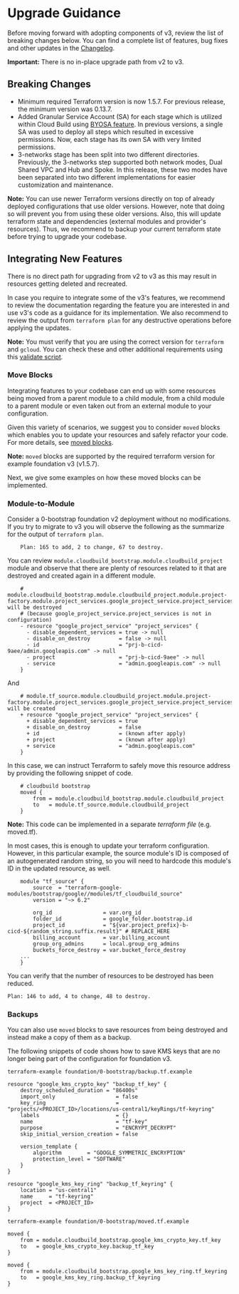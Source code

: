 # Upgrade Guidance
Before moving forward with adopting components of v3, review the list of breaking changes below. You can find a complete list of features, bug fixes and other updates in the [Changelog](https://github.com/GoogleCloudPlatform/terraform-google-enterprise-genai/blob/master/CHANGELOG.md).

**Important:** There is no in-place upgrade path from v2 to v3.

## Breaking Changes

- Minimum required Terraform version is now 1.5.7. For previous release, the minimum version was 0.13.7.
- Added Granular Service Account (SA) for each stage which is utilized within Cloud Build using [BYOSA feature](https://cloud.google.com/build/docs/securing-builds/configure-user-specified-service-accounts). In previous versions, a single SA was used to deploy all steps which resulted in excessive permissions. Now, each stage has its own SA with very limited permissions.
- 3-networks stage has been split into two different directories. Previously, the 3-networks step supported both network modes, Dual Shared VPC and Hub and Spoke. In this release, these two modes have been separated into two different implementations for easier customization and maintenance.

**Note:** You can use newer Terraform versions directly on top of already deployed configurations that use older versions. However, note that doing so will prevent you from using these older versions. Also, this will update terraform state and dependencies (external modules and provider's resources). Thus, we recommend to backup your current terraform state before trying to upgrade your codebase.

## Integrating New Features

There is no direct path for upgrading from v2 to v3 as this may result in resources getting deleted and recreated.

In case you require to integrate some of the v3's features, we recommend to review the documentation regarding the feature you are interested in and use v3's code as a guidance for its implementation. We also recommend to review the output from `terraform plan` for any destructive operations before applying the updates.

**Note:** You must verify that you are using the correct version for `terraform` and `gcloud`. You can check these and other additional requirements using this [validate script](https://github.com/GoogleCloudPlatform/terraform-google-enterprise-genai/blob/master/scripts/validate-requirements.sh).

### Move Blocks

Integrating features to your codebase can end up with some resources being moved from a parent module to a child module, from a child module to a parent module or even taken out from an external module to your configuration.

Given this variety of scenarios, we suggest you to consider `moved` blocks which enables you to update your resources and safely refactor your code. For more details, see [moved blocks](https://developer.hashicorp.com/terraform/tutorials/configuration-language/move-config).

**Note:** `moved` blocks are supported by the required terraform version for example foundation v3 (v1.5.7).

Next, we give some examples on how these moved blocks can be implemented.

### Module-to-Module

Consider a 0-bootstrap foundation v2 deployment without no modifications. If you try to migrate to v3 you will observe the following as the summarize for the output of `terraform plan`.

```hcl
    Plan: 165 to add, 2 to change, 67 to destroy.
```

You can review `module.cloudbuild_bootstrap.module.cloudbuild_project` module and observe that there are plenty of resources related to it that are destroyed and created again in a different module.

```hcl
    # module.cloudbuild_bootstrap.module.cloudbuild_project.module.project-factory.module.project_services.google_project_service.project_services["admin.googleapis.com"] will be destroyed
    # (because google_project_service.project_services is not in configuration)
    - resource "google_project_service" "project_services" {
      - disable_dependent_services = true -> null
      - disable_on_destroy         = false -> null
      - id                         = "prj-b-cicd-9aee/admin.googleapis.com" -> null
      - project                    = "prj-b-cicd-9aee" -> null
      - service                    = "admin.googleapis.com" -> null
    }
```

And

```hcl
    # module.tf_source.module.cloudbuild_project.module.project-factory.module.project_services.google_project_service.project_services["admin.googleapis.com"] will be created
    + resource "google_project_service" "project_services" {
      + disable_dependent_services = true
      + disable_on_destroy         = false
      + id                         = (known after apply)
      + project                    = (known after apply)
      + service                    = "admin.googleapis.com"
    }
```

In this case, we can instruct Terraform to safely move this resource address by providing the following snippet of code.

```hcl
    # cloudbuild bootstrap
    moved {
        from = module.cloudbuild_bootstrap.module.cloudbuild_project
        to   = module.tf_source.module.cloudbuild_project
    }
```

**Note:** This code can be implemented in a separate *terraform file* (e.g. moved.tf).

In most cases, this is enough to update your terraform configuration. However, in this particular example, the source module's ID is composed of an autogenerated random string, so you will need to hardcode this module's ID in the updated resource, as well.

```hcl
    module "tf_source" {
        source  = "terraform-google-modules/bootstrap/google//modules/tf_cloudbuild_source"
        version = "~> 6.2"

        org_id                = var.org_id
        folder_id             = google_folder.bootstrap.id
        project_id            = "${var.project_prefix}-b-cicd-${random_string.suffix.result}" # REPLACE_HERE
        billing_account       = var.billing_account
        group_org_admins      = local.group_org_admins
        buckets_force_destroy = var.bucket_force_destroy
    ...
    }
```

You can verify that the number of resources to be destroyed has been reduced.

    Plan: 146 to add, 4 to change, 48 to destroy.

### Backups

You can also use `moved` blocks to save resources from being destroyed and instead make a copy of them as a backup.

The following snippets of code shows how to save KMS keys that  are no longer being part of the configuration for foundation v3.

```hcl
terraform-example foundation/0-bootstrap/backup.tf.example

resource "google_kms_crypto_key" "backup_tf_key" {
    destroy_scheduled_duration = "86400s"
    import_only                   = false
    key_ring                      = "projects/<PROJECT_ID>/locations/us-central1/keyRings/tf-keyring"
    labels                        = {}
    name                          = "tf-key"
    purpose                       = "ENCRYPT_DECRYPT"
    skip_initial_version_creation = false

    version_template {
        algorithm        = "GOOGLE_SYMMETRIC_ENCRYPTION"
        protection_level = "SOFTWARE"
    }
}

resource "google_kms_key_ring" "backup_tf_keyring" {
    location = "us-central1"
    name     = "tf-keyring"
    project  = <PROJECT_ID>
}
```

```hcl
terraform-example foundation/0-bootstrap/moved.tf.example

moved {
    from = module.cloudbuild_bootstrap.google_kms_crypto_key.tf_key
    to   = google_kms_crypto_key.backup_tf_key
}

moved {
    from = module.cloudbuild_bootstrap.google_kms_key_ring.tf_keyring
    to   = google_kms_key_ring.backup_tf_keyring
}
```
